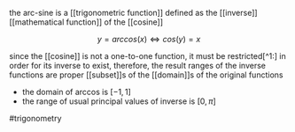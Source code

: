 the arc-sine is a [[trigonometric function]] defined as the [[inverse]] [[mathematical function]] of the  [[cosine]]

$$y = arccos(x) \iff cos(y)= x$$

since the [[cosine]] is not a one-to-one function, it must be restricted[^1:] in order for its inverse to exist, therefore, the result ranges of the inverse functions are proper [[subset]]s of the [[domain]]s of the original functions

- the domain of arccos is $[-1,1]$
- the range of usual principal values of inverse is $[0,\pi]$

#trigonometry 
[^1]: that is, to select an specific part of the function that meets the requirements of an [[injective function]]